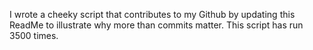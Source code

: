 I wrote a cheeky script that contributes to my Github by updating this ReadMe to illustrate why more than commits matter. This script has run 3500 times.